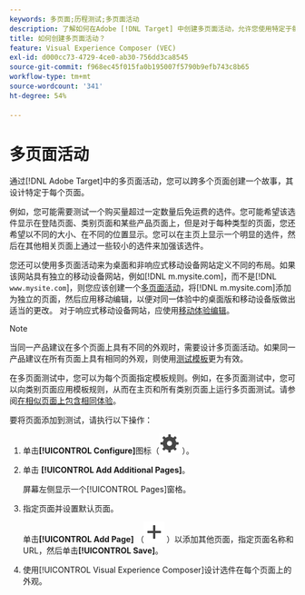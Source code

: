 ```yaml
---
keywords: 多页面;历程测试;多页面活动
description: 了解如何在Adobe [!DNL Target] 中创建多页面活动，允许您使用特定于每个页面的设计跨多个页面创建故事。
title: 如何创建多页面活动？
feature: Visual Experience Composer (VEC)
exl-id: d000cc73-4729-4ce0-ab30-756dd3ca8545
source-git-commit: f968ec45f015fa0b195007f5790b9efb743c8b65
workflow-type: tm+mt
source-wordcount: '341'
ht-degree: 54%

---
```


# 多页面活动

通过[!DNL Adobe Target]中的多页面活动，您可以跨多个页面创建一个故事，其设计特定于每个页面。

例如，您可能需要测试一个购买量超过一定数量后免运费的选件。您可能希望该选件显示在登陆页面、类别页面和某些产品页面上，但是对于每种类型的页面，您还希望以不同的大小、在不同的位置显示。您可以在主页上显示一个明显的选件，然后在其他相关页面上通过一些较小的选件来加强该选件。

您还可以使用多页面活动来为桌面和非响应式移动设备网站定义不同的布局。如果该网站具有独立的移动设备网站，例如[!DNL m.mysite.com]，而不是[!DNL `www.mysite.com`]，则您应该创建一个[多页面活动](/help/main/c-experiences/c-visual-experience-composer/multipage-activity.md#concept_277E096063E14813AC5D8EDFA1D2ED48)，将[!DNL m.mysite.com]添加为独立的页面，然后应用移动编辑，以便对同一体验中的桌面版和移动设备版做出适当的更改。 对于响应式移动设备网站，应使用[移动体验编辑](/help/main/c-experiences/c-visual-experience-composer/mobile-viewports.md#concept_8E45527C4ABC41D59AA3553BEDC76FA5)。

>[!NOTE]
>
>当同一产品建议在多个页面上具有不同的外观时，需要设计多页面活动。如果同一产品建议在所有页面上具有相同的外观，则使用[测试模板](/help/main/c-experiences/c-visual-experience-composer/temtest.md#task_2539D51A18044F82B0D9895636546781)更为有效。

在多页面测试中，您可以为每个页面指定模板规则。例如，在多页面测试中，您可以向类别页面应用模板规则，从而在主页和所有类别页面上运行多页面测试。请参阅[在相似页面上包含相同体验](/help/main/c-experiences/c-visual-experience-composer/temtest.md#task_2539D51A18044F82B0D9895636546781)。

要将页面添加到测试，请执行以下操作：

1. 单击&#x200B;**[!UICONTROL Configure]**&#x200B;图标（![配置图标](/help/main/assets/icons/Setting.svg) ）。
1. 单击 **[!UICONTROL Add Additional Pages]**。

   屏幕左侧显示一个[!UICONTROL Pages]窗格。

1. 指定页面并设置默认页面。

   单击&#x200B;**[!UICONTROL Add Page]** （![添加图标](/help/main/assets/icons/Add.svg) ）以添加其他页面，指定页面名称和URL，然后单击&#x200B;**[!UICONTROL Save]**。

1. 使用[!UICONTROL Visual Experience Composer]设计选件在每个页面上的外观。

